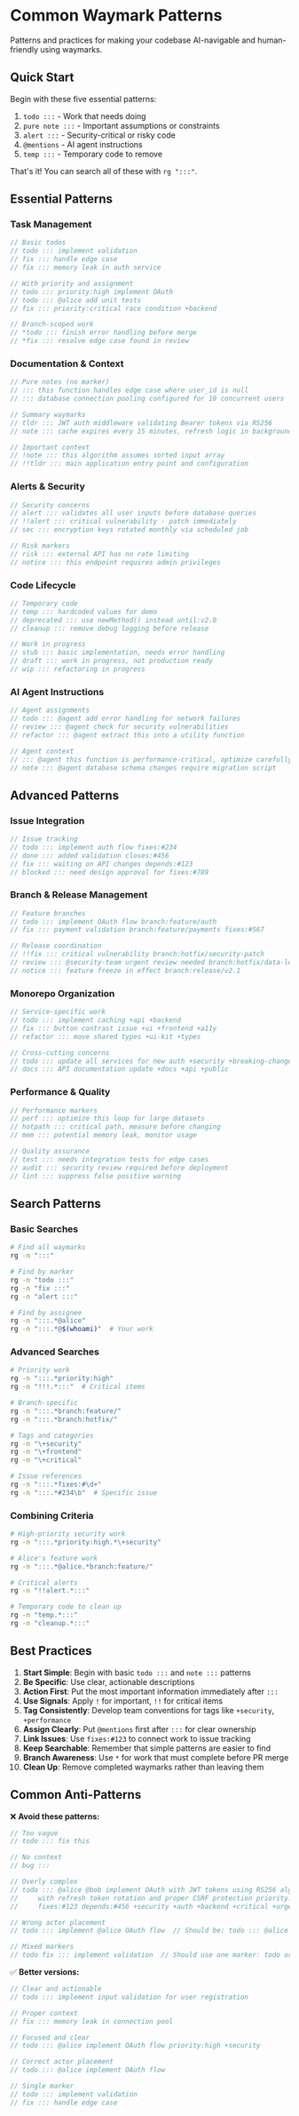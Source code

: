 <!-- tldr ::: Essential waymark patterns and best practices for effective code navigation -->
# Common Waymark Patterns

Patterns and practices for making your codebase AI-navigable and human-friendly using waymarks.

## Quick Start

Begin with these five essential patterns:

1. `todo :::` - Work that needs doing
2. `pure note :::` - Important assumptions or constraints  
3. `alert :::` - Security-critical or risky code
4. `@mentions` - AI agent instructions
5. `temp :::` - Temporary code to remove

That's it! You can search all of these with `rg ":::"`.

## Essential Patterns

### Task Management

```javascript
// Basic todos
// todo ::: implement validation
// fix ::: handle edge case
// fix ::: memory leak in auth service

// With priority and assignment
// todo ::: priority:high implement OAuth
// todo ::: @alice add unit tests
// fix ::: priority:critical race condition +backend

// Branch-scoped work
// *todo ::: finish error handling before merge
// *fix ::: resolve edge case found in review
```

### Documentation & Context

```javascript
// Pure notes (no marker)
// ::: this function handles edge case where user_id is null
// ::: database connection pooling configured for 10 concurrent users

// Summary waymarks
// tldr ::: JWT auth middleware validating Bearer tokens via RS256
// note ::: cache expires every 15 minutes, refresh logic in background

// Important context
// !note ::: this algorithm assumes sorted input array
// !!tldr ::: main application entry point and configuration
```

### Alerts & Security

```javascript
// Security concerns
// alert ::: validates all user inputs before database queries
// !!alert ::: critical vulnerability - patch immediately
// sec ::: encryption keys rotated monthly via scheduled job

// Risk markers
// risk ::: external API has no rate limiting
// notice ::: this endpoint requires admin privileges
```

### Code Lifecycle

```javascript
// Temporary code
// temp ::: hardcoded values for demo
// deprecated ::: use newMethod() instead until:v2.0
// cleanup ::: remove debug logging before release

// Work in progress
// stub ::: basic implementation, needs error handling
// draft ::: work in progress, not production ready
// wip ::: refactoring in progress
```

### AI Agent Instructions

```javascript
// Agent assignments
// todo ::: @agent add error handling for network failures
// review ::: @agent check for security vulnerabilities
// refactor ::: @agent extract this into a utility function

// Agent context
// ::: @agent this function is performance-critical, optimize carefully
// note ::: @agent database schema changes require migration script
```

## Advanced Patterns

### Issue Integration

```javascript
// Issue tracking
// todo ::: implement auth flow fixes:#234
// done ::: added validation closes:#456
// fix ::: waiting on API changes depends:#123
// blocked ::: need design approval for fixes:#789
```

### Branch & Release Management

```javascript
// Feature branches
// todo ::: implement OAuth flow branch:feature/auth
// fix ::: payment validation branch:feature/payments fixes:#567

// Release coordination
// !!fix ::: critical vulnerability branch:hotfix/security-patch
// review ::: @security-team urgent review needed branch:hotfix/data-loss
// notice ::: feature freeze in effect branch:release/v2.1
```

### Monorepo Organization

```javascript
// Service-specific work
// todo ::: implement caching +api +backend
// fix ::: button contrast issue +ui +frontend +a11y
// refactor ::: move shared types +ui-kit +types

// Cross-cutting concerns
// todo ::: update all services for new auth +security +breaking-change
// docs ::: API documentation update +docs +api +public
```

### Performance & Quality

```javascript
// Performance markers
// perf ::: optimize this loop for large datasets
// hotpath ::: critical path, measure before changing
// mem ::: potential memory leak, monitor usage

// Quality assurance
// test ::: needs integration tests for edge cases
// audit ::: security review required before deployment
// lint ::: suppress false positive warning
```

## Search Patterns

### Basic Searches

```bash
# Find all waymarks
rg -n ":::"

# Find by marker
rg -n "todo :::"
rg -n "fix :::"
rg -n "alert :::"

# Find by assignee
rg -n ":::.*@alice"
rg -n ":::.*@$(whoami)"  # Your work
```

### Advanced Searches

```bash
# Priority work
rg -n ":::.*priority:high"
rg -n "!!!.*:::"  # Critical items

# Branch-specific
rg -n ":::.*branch:feature/"
rg -n ":::.*branch:hotfix/"

# Tags and categories
rg -n "\+security"
rg -n "\+frontend"
rg -n "\+critical"

# Issue references
rg -n ":::.*fixes:#\d+"
rg -n ":::.*#234\b"  # Specific issue
```

### Combining Criteria

```bash
# High-priority security work
rg -n ":::.*priority:high.*\+security"

# Alice's feature work
rg -n ":::.*@alice.*branch:feature/"

# Critical alerts
rg -n "!!alert.*:::"

# Temporary code to clean up
rg -n "temp.*:::"
rg -n "cleanup.*:::"
```

## Best Practices

1. **Start Simple**: Begin with basic `todo :::` and `note :::` patterns
2. **Be Specific**: Use clear, actionable descriptions
3. **Action First**: Put the most important information immediately after `:::`
4. **Use Signals**: Apply `!` for important, `!!` for critical items
5. **Tag Consistently**: Develop team conventions for tags like `+security`, `+performance`
6. **Assign Clearly**: Put `@mentions` first after `:::` for clear ownership
7. **Link Issues**: Use `fixes:#123` to connect work to issue tracking
8. **Keep Searchable**: Remember that simple patterns are easier to find
9. **Branch Awareness**: Use `*` for work that must complete before PR merge
10. **Clean Up**: Remove completed waymarks rather than leaving them

## Common Anti-Patterns

❌ **Avoid these patterns:**

```javascript
// Too vague
// todo ::: fix this

// No context
// bug :::

// Overly complex
// todo ::: @alice @bob implement OAuth with JWT tokens using RS256 algorithm 
//     with refresh token rotation and proper CSRF protection priority:high 
//     fixes:#123 depends:#456 +security +auth +backend +critical +urgent

// Wrong actor placement
// todo ::: implement @alice OAuth flow  // Should be: todo ::: @alice implement OAuth flow

// Mixed markers
// todo fix ::: implement validation  // Should use one marker: todo or fix
```

✅ **Better versions:**

```javascript
// Clear and actionable
// todo ::: implement input validation for user registration

// Proper context
// fix ::: memory leak in connection pool

// Focused and clear
// todo ::: @alice implement OAuth flow priority:high +security

// Correct actor placement
// todo ::: @alice implement OAuth flow

// Single marker
// todo ::: implement validation
// fix ::: handle edge case
```